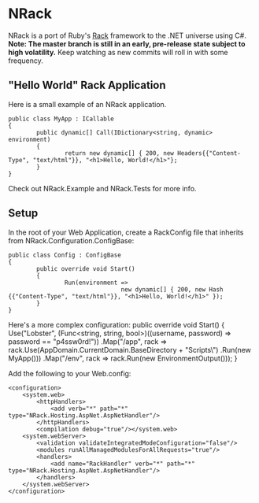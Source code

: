 NRack
=====
NRack is a port of Ruby's [Rack](http://rack.rubyforge.org/) framework to the .NET universe using C#.  **Note:  The master branch is still in an early, pre-release state subject to high volatility.**  Keep watching as new commits will roll in with some frequency.

"Hello World" Rack Application
-------------------
Here is a small example of an NRack application.

	public class MyApp : ICallable
	{
			public dynamic[] Call(IDictionary<string, dynamic> environment)
			{
					return new dynamic[] { 200, new Headers{{"Content-Type", "text/html"}}, "<h1>Hello, World!</h1>"};
			}
	}

Check out NRack.Example and NRack.Tests for more info.

Setup
-----

In the root of your Web Application, create a RackConfig file that inherits from NRack.Configuration.ConfigBase:

	public class Config : ConfigBase
	{
			public override void Start()
			{
					Run(environment =>
									new dynamic[] { 200, new Hash {{"Content-Type", "text/html"}}, "<h1>Hello, World!</h1>" });
			}
	}

Here's a more complex configuration:
	public override void Start()
	{
			Use<BasicAuthHandler>("Lobster",
					(Func<string, string, bool>)((username, password) => password == "p4ssw0rd!"))
			.Map("/app",
					rack =>
							rack.Use<YuiCompressor>(AppDomain.CurrentDomain.BaseDirectory + "Scripts\\")
									.Run(new MyApp()))
			.Map("/env", rack => rack.Run(new EnvironmentOutput()));
	}


Add the following to your Web.config:

	<configuration>
		<system.web>
			<httpHandlers>
				<add verb="*" path="*" type="NRack.Hosting.AspNet.AspNetHandler"/>
			</httpHandlers>
			<compilation debug="true"/></system.web>
		<system.webServer>
			<validation validateIntegratedModeConfiguration="false"/>
			<modules runAllManagedModulesForAllRequests="true"/>
			<handlers>
				<add name="RackHandler" verb="*" path="*" type="NRack.Hosting.AspNet.AspNetHandler"/>
			</handlers>
		</system.webServer>
	</configuration>

